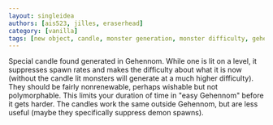 ```yaml
---
layout: singleidea
authors: [ais523, jilles, eraserhead]
category: [vanilla]
tags: [new object, candle, monster generation, monster difficulty, gehennom, demon monster class]
---
```

Special candle found generated in Gehennom. While one is lit on a level, it suppresses spawn rates and makes the difficulty about what it is now (without the candle lit monsters will generate at a much higher difficulty). They should be fairly nonrenewable, perhaps wishable but not polymorphable. This limits your duration of time in "easy Gehennom" before it gets harder. The candles work the same outside Gehennom, but are less useful (maybe they specifically suppress demon spawns).
